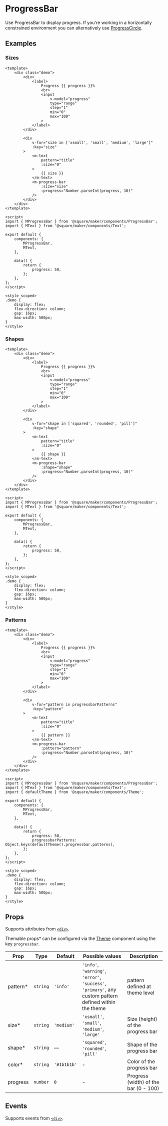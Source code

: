 # ProgressBar

Use ProgressBar to display progress. If you're working in a horizontally constrained environment you can alternatively use [ProgressCircle](#/ProgressCircle).

## Examples

### Sizes

```vue
<template>
	<div class="demo">
		<div>
			<label>
				Progress {{ progress }}%
				<br>
				<input
					v-model="progress"
					type="range"
					step="1"
					min="0"
					max="100"
				>
			</label>
		</div>

		<div
			v-for="size in ['xsmall', 'small', 'medium', 'large']"
			:key="size"
		>
			<m-text
				pattern="title"
				:size="0"
			>
				{{ size }}
			</m-text>
			<m-progress-bar
				:size="size"
				:progress="Number.parseInt(progress, 10)"
			/>
		</div>
	</div>
</template>

<script>
import { MProgressBar } from '@square/maker/components/ProgressBar';
import { MText } from '@square/maker/components/Text';

export default {
	components: {
		MProgressBar,
		MText,
	},

	data() {
		return {
			progress: 50,
		};
	},
};
</script>

<style scoped>
.demo {
	display: flex;
	flex-direction: column;
	gap: 16px;
	max-width: 500px;
}
</style>
```

### Shapes

```vue
<template>
	<div class="demo">
		<div>
			<label>
				Progress {{ progress }}%
				<br>
				<input
					v-model="progress"
					type="range"
					step="1"
					min="0"
					max="100"
				>
			</label>
		</div>

		<div
			v-for="shape in ['squared', 'rounded', 'pill']"
			:key="shape"
		>
			<m-text
				pattern="title"
				:size="0"
			>
				{{ shape }}
			</m-text>
			<m-progress-bar
				:shape="shape"
				:progress="Number.parseInt(progress, 10)"
			/>
		</div>
	</div>
</template>

<script>
import { MProgressBar } from '@square/maker/components/ProgressBar';
import { MText } from '@square/maker/components/Text';

export default {
	components: {
		MProgressBar,
		MText,
	},

	data() {
		return {
			progress: 50,
		};
	},
};
</script>

<style scoped>
.demo {
	display: flex;
	flex-direction: column;
	gap: 16px;
	max-width: 500px;
}
</style>
```

### Patterns


```vue
<template>
	<div class="demo">
		<div>
			<label>
				Progress {{ progress }}%
				<br>
				<input
					v-model="progress"
					type="range"
					step="1"
					min="0"
					max="100"
				>
			</label>
		</div>

		<div
			v-for="pattern in progressbarPatterns"
			:key="pattern"
		>
			<m-text
				pattern="title"
				:size="0"
			>
				{{ pattern }}
			</m-text>
			<m-progress-bar
				:pattern="pattern"
				:progress="Number.parseInt(progress, 10)"
			/>
		</div>
	</div>
</template>

<script>
import { MProgressBar } from '@square/maker/components/ProgressBar';
import { MText } from '@square/maker/components/Text';
import { defaultTheme } from '@square/maker/components/Theme';

export default {
	components: {
		MProgressBar,
		MText,
	},

	data() {
		return {
			progress: 50,
			progressbarPatterns: Object.keys(defaultTheme().progressbar.patterns),
		};
	},
};
</script>

<style scoped>
.demo {
	display: flex;
	flex-direction: column;
	gap: 16px;
	max-width: 500px;
}
</style>
```


<!-- api-tables:start -->
## Props

Supports attributes from [`<div>`](https://developer.mozilla.org/en-US/docs/Web/HTML/Element/div).

Themable props* can be configured via the [Theme](#/Theme) component using the key `progressbar`.

| Prop     | Type     | Default     | Possible values                                                                                         | Description                           |
| -------- | -------- | ----------- | ------------------------------------------------------------------------------------------------------- | ------------------------------------- |
| pattern* | `string` | `'info'`    | `'info'`, `'warning'`, `'error'`, `'success'`, `'primary'`, any custom pattern defined within the theme | pattern defined at theme level        |
| size*    | `string` | `'medium'`  | `'xsmall'`, `'small'`, `'medium'`, `'large'`                                                            | Size (height) of the progress bar     |
| shape*   | `string` | —           | `'squared'`, `'rounded'`, `'pill'`                                                                      | Shape of the progress bar             |
| color*   | `string` | `'#1b1b1b'` | -                                                                                                       | Color of the progress bar             |
| progress | `number` | `0`         | -                                                                                                       | Progress (width) of the bar (0 - 100) |


## Events

Supports events from [`<div>`](https://developer.mozilla.org/en-US/docs/Web/HTML/Element/div).
<!-- api-tables:end -->
